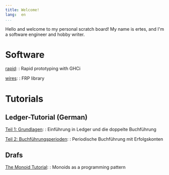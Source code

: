 ```yaml
---
title: Welcome!
lang:  en
...
```


Hello and welcome to my personal scratch board!  My name is ertes, and
I'm a software engineer and hobby writer.


Software
========

[rapid](https://hackage.haskell.org/package/rapid):
  : Rapid prototyping with GHCi

[wires](https://hackage.haskell.org/package/wires):
  : FRP library


Tutorials
=========

Ledger-Tutorial (German)
------------------------

[Teil 1: Grundlagen](tutorial/ledger-01-intro.html):
  : Einführung in Ledger und die doppelte Buchführung

[Teil 2: Buchführungsperioden](tutorial/ledger-02-perioden.html):
  : Periodische Buchführung mit Erfolgskonten

Drafs
-----

[The Monoid Tutorial](tutorial/monoids.html):
  : Monoids as a programming pattern
